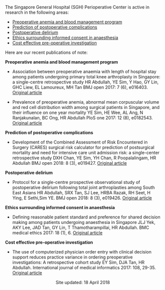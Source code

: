 The Singapore General Hospital (SGH) Perioperative Center is active in research in the following areas:
*	<a href="#anemia">Preoperative anemia and blood management program</a> 
* <a href="#complications">Prediction of postoperative complications</a>
* <a href="#delirium">Postoperative delirium</a>
*	<a href="#consent">Ethics surrounding informed consent in anaesthesia</a>
*	<a href="#costeffective">Cost effective pre-operative investigation</a>
 
 
 
Here are our recent publications of note:

<a name="anemia">**Preoperative anemia and blood management program**</a>

* Association between preoperative anaemia with length of hospital stay among patients undergoing primary total knee arthroplasty in Singapore: a single-centre retrospective study
HR Abdullah, YE Sim, Y Hao, GY Lin, GHC Liew, EL Lamoureux, MH Tan
BMJ open 2017: 7 (6), e016403. [Original article](http://dx.doi.org/10.1136/bmjopen-2017-016403)

* Prevalence of preoperative anemia, abnormal mean corpuscular volume and red cell distribution width among surgical patients in Singapore, and their influence on one year mortality
YE Sim, HE Wee, AL Ang, N Ranjakunalan, BC Ong, HR Abdullah
PloS one 2017: 12 (8), e0182543. [Original article](http://dx.doi.org/10.1371/journal.pone.0182543)

<a name="complications">**Prediction of postoperative complications**</a>

* Development of the Combined Assessment of Risk Encountered in Surgery (CARES) surgical risk calculator for prediction of postsurgical mortality and need for intensive care unit admission risk: a single-center retrospective study
DXH Chan, YE Sim, YH Chan, R Poopalalingam, HR Abdullah
BMJ open 2018: 8 (3), e019427. [Original article](http://dx.doi.org/10.1136/bmjopen-2017-019427)

<a name="delirium">**Postoperative delirium**</a>

* Protocol for a single-centre prospective observational study of postoperative delirium following total joint arthroplasties among South East Asians
HR Abdullah, SRX Tan, SJ Lee, HRBA Razak, RH Seet, H Ying, E Sethi,Sim YE.
BMJ open 2018: 8 (3), e019426. [Original article](http://bmjopen.bmj.com/content/8/3/e019426)

<a name="consent">**Ethics surrounding informed consent in anaesthesia**</a>
* Defining reasonable patient standard and preference for shared decision making among patients undergoing anaesthesia in Singapore
JLJ Yek, AKY Lee, JAD Tan, GY Lin, T Thamotharampillai, HR Abdullah.
BMC medical ethics 2017: 18 (1), 6. [Original article](http://dx.doi.org/10.1186/s12910-017-0172-2)

<a name="costeffective">**Cost effective pre-operative investigation**</a>
* The use of computerized physician order entry with clinical decision support reduces practice variance in ordering preoperative investigations: A retrospective cohort study
EY Sim, DJA Tan, HR Abdullah.
International journal of medical informatics 2017: 108, 29-35. [Original article](http://dx.doi.org/10.1016/j.ijmedinf.2017.09.015)


<p align="center">Site updated: 18 April 2018</p>
